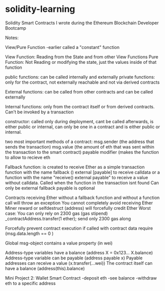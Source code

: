 # solidity-learning
Solidity Smart Contracts I wrote during the Ethereum Blockchain Developer Bootcamp


Notes:

View/Pure Function
-earlier called a "constant" function

View Function: Reading from the State and from other View Functions
Pure Function: Not Reading or modifying the state, just the values inside of that function 


public functions: can be called internally and externally
private functions: only for the contract, not externally reachable and not via derived contracts

External functions: can be called from other contracts and can be called externally

Internal functions: only from the contract itself or from derived contracts. Can't be invoked by a transaction

constructor: called only during deployment, cant be called afterwards, is either public or internal, 
can only be one in a contract and is either public or internal.

two most important methods of a contract:
msg.sender (the address that sends the transaction)
msg.value (the amount of eth that was sent within the transaction to the smart contract)
payable modifier (makes the function to allow to recieve eth

Fallback function: is created to receive Ether as a simple transaction
 function with the name fallback () external [payable] to receive calldata or a function with the name
"receive() external payable" to receive a value without calldata. Called when the function in the transaction isnt found
Can only be external fallback payable is optional

Contracts receiving Ether without a fallback function and without a function call will throw an exception
You cannot completely avoid receiving Ether Miner reward or selfdestruct (address) will forcefully credit Ether
Worst case: You can only rely on 2300 gas (gas stipend)
_contractAddress.transfer(1 ether); send only 2300 gas along

Forcefully prevent contract execution if called with contract data
require (msg.data.length == 0 )


Global msg-object contains a value property (in wei)

Address-type variables have a balance (address X = 0x123... X.balance)
Address-type variable can be payable (address payable x)
Payable addresses can receive a value (x.transfer(...wei))
The contract itself can have a balance (address(this).balance)


Mini Project 2: Wallet Smart Contract
-deposit eth
-see balance
-withdraw eth to a specific address

